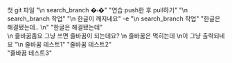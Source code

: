 첫 git 파일
"\n search_branch �۾�" 
"연습 push한 후 pull하기" 
"\n search_branch 작업" 
"\n 한글이 깨지네요" 
-e "\n search_branch 작업" 
"한글은 해결됐는데.. \n" 
"한글은 해결됐는데"   
\n 줄바꿈좀요 
그냥 쓰면 줄바꿈이 되는데요? 
\n 줄바꿈은 먹히는데 \n이 그냥 출력되네요 
"\n 줄바꿈 테스트1" 
"줄바꿈 테스트2"   
"줄바꿈 테스트3"  
